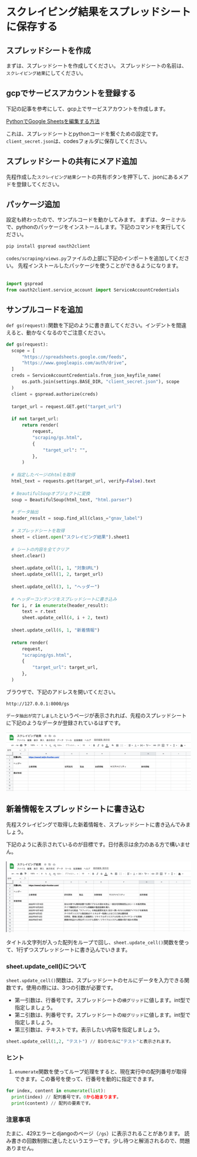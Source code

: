 # スクレイピング結果をスプレッドシートに保存する

## スプレッドシートを作成
まずは、スプレッドシートを作成してください。
スプレッドシートの名前は、`スクレイピング結果`にしてください。


## gcpでサービスアカウントを登録する

下記の記事を参考にして、gcp上でサービスアカウントを作成します。

[PythonでGoogle Sheetsを編集する方法](https://www.twilio.com/blog/an-easy-way-to-read-and-write-to-a-google-spreadsheet-in-python-jp)

これは、スプレッドシートとpythonコードを繋ぐための設定です。
`client_secret.json`は、codesフォルダに保存してください。

## スプレッドシートの共有にメアド追加
先程作成した`スクレイピング結果`シートの共有ボタンを押下して、jsonにあるメアドを登録してください。

## パッケージ追加
設定も終わったので、サンプルコードを動かしてみます。
まずは、ターミナルで、pythonのパッケージをインストールします。下記のコマンドを実行してください。

```bash
pip install gspread oauth2client
```

`codes/scraping/views.py`ファイルの上部に下記のインポートを追加してください。
先程インストールしたパッケージを使うことができるようになります。

```python

import gspread
from oauth2client.service_account import ServiceAccountCredentials

```

## サンプルコードを追加

`def gs(request):`関数を下記のように書き直してください。インデントを間違えると、動かなくなるのでご注意ください。

```python
def gs(request):
  scope = [
      "https://spreadsheets.google.com/feeds",
      "https://www.googleapis.com/auth/drive",
  ]
  creds = ServiceAccountCredentials.from_json_keyfile_name(
      os.path.join(settings.BASE_DIR, "client_secret.json"), scope
  )
  client = gspread.authorize(creds)

  target_url = request.GET.get("target_url")

  if not target_url:
      return render(
          request,
          "scraping/gs.html",
          {
              "target_url": "",
          },
      )

  # 指定したページのhtmlを取得
  html_text = requests.get(target_url, verify=False).text

  # BeautifulSoupオブジェクトに変換
  soup = BeautifulSoup(html_text, "html.parser")

  # データ抽出
  header_result = soup.find_all(class_="gnav_label")

  # スプレッドシートを取得
  sheet = client.open("スクレイピング結果").sheet1

  # シートの内容を全てクリア
  sheet.clear()

  sheet.update_cell(1, 1, "対象URL")
  sheet.update_cell(1, 2, target_url)

  sheet.update_cell(3, 1, "ヘッダー")

  # ヘッダーコンテンツをスプレッドシートに書き込み
  for i, r in enumerate(header_result):
      text = r.text
      sheet.update_cell(4, i + 2, text)

  sheet.update_cell(6, 1, "新着情報")

  return render(
      request,
      "scraping/gs.html",
      {
          "target_url": target_url,
      },
  )

```

ブラウザで、下記のアドレスを開いてください。
```
http://127.0.0.1:8000/gs
```

`データ抽出が完了しました`というページが表示されれば、先程のスプレッドシートに下記のようなデータが登録されているはずです。
<br><br>
![gs_sample](https://github.com/ymdd1/python_scraping_session/blob/main/docs/images/gs_sample.png?raw=true) 


## 新着情報をスプレッドシートに書き込む

先程スクレイピングで取得した新着情報を、スプレッドシートに書き込んでみましょう。

下記のように表示されているのが目標です。日付表示は余力のある方で構いません。
<br><br>
![gs_sample](https://github.com/ymdd1/python_scraping_session/blob/main/docs/images/gs_news_contents.png?raw=true) 


タイトル文字列が入った配列をループで回し、`sheet.update_cell()`関数を使って、1行ずつスプレッドシートに書き込んでいきます。

### sheet.update_cell()について
`sheet.update_cell()`関数は、スプレッドシートのセルにデータを入力できる関数です。使用の際には、3つの引数が必要です。
- 第一引数は、行番号です。スプレッドシートの`横グリッド`に値します。int型で指定しましょう。
- 第ニ引数は、列番号です。スプレッドシートの`縦グリッド`に値します。int型で指定しましょう。
- 第三引数は、テキストです。表示したい内容を指定しましょう。


```python
sheet.update_cell(1,2, "テスト") // B1のセルに"テスト"と表示されます。
```

### ヒント

1. `enumerate`関数を使ってループ処理をすると、現在実行中の配列番号が取得できます。この番号を使って、行番号を動的に指定できます。

```python
for index, content in enumerate(list):
  print(index) // 配列番号です。0から始まります。
  print(content) // 配列の要素です。
```

### 注意事項
たまに、429エラーとdjangoのページ（`/gs`）に表示されることがあります。
読み書きの回数制限に達したというエラーです。少し待つと解消されるので、問題ありません。


